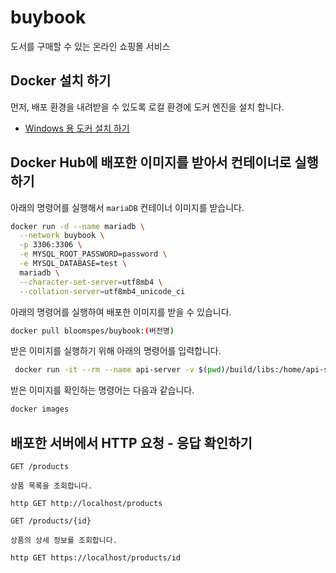 # buybook
도서를 구매할 수 있는 온라인 쇼핑몰 서비스

## Docker 설치 하기

먼저, 배포 환경을 내려받을 수 있도록 로컬 환경에 도커 엔진을 설치 합니다.

- [Windows 용 도커 설치 하기](https://docs.docker.com/desktop/windows/install/)

## Docker Hub에 배포한 이미지를 받아서 컨테이너로 실행하기

아래의 명령어를 실행해서 `mariaDB` 컨테이너 이미지를 받습니다.

```bash
docker run -d --name mariadb \
  --network buybook \
  -p 3306:3306 \
  -e MYSQL_ROOT_PASSWORD=password \
  -e MYSQL_DATABASE=test \
  mariadb \
  --character-set-server=utf8mb4 \
  --collation-server=utf8mb4_unicode_ci
```

아래의 명령어를 실행하여 배포한 이미지를 받을 수 있습니다.

```bash
docker pull bloomspes/buybook:(버전명)
```

받은 이미지를 실행하기 위해 아래의 명령어를 입력합니다.
```bash
 docker run -it --rm --name api-server -v $(pwd)/build/libs:/home/api-server -p 80:8080 -e SPRING_PROFILES_ACTIVE=mariadb --network buybook openjdk:17 bash -c "java -jar /home/api-server/buybook-0.0.1-SNAPSHOT.jar"
```

받은 이미지를 확인하는 명령어는 다음과 같습니다.

```bash
docker images
```

## 배포한 서버에서 HTTP 요청 - 응답 확인하기
```
GET /products

상품 목록을 조회합니다.

http GET http://localhost/products
```

```
GET /products/{id}

상품의 상세 정보를 조회합니다.

http GET https://localhost/products/id
```
